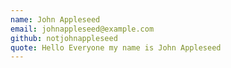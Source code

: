```yaml
---
name: John Appleseed
email: johnappleseed@example.com
github: notjohnappleseed
quote: Hello Everyone my name is John Appleseed
---
```

